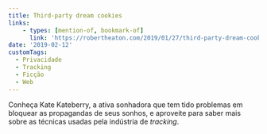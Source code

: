 ```yaml
---
title: Third-party dream cookies
links:
    - types: [mention-of, bookmark-of]
      link: 'https://robertheaton.com/2019/01/27/third-party-dream-cookies/'
date: '2019-02-12'
customTags:
  - Privacidade
  - Tracking
  - Ficção
  - Web
---
```

Conheça Kate Kateberry, a ativa sonhadora que tem tido problemas em bloquear as propagandas de seus sonhos, e aproveite para saber mais sobre as técnicas usadas pela indústria de <i lang="en">tracking</i>.
